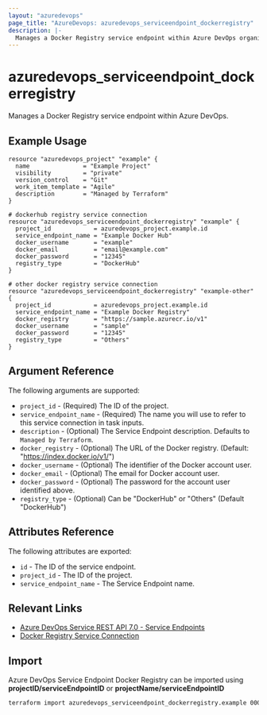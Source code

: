 ```yaml
---
layout: "azuredevops"
page_title: "AzureDevops: azuredevops_serviceendpoint_dockerregistry"
description: |-
  Manages a Docker Registry service endpoint within Azure DevOps organization.
---
```


# azuredevops_serviceendpoint_dockerregistry

Manages a Docker Registry service endpoint within Azure DevOps.

## Example Usage

```hcl
resource "azuredevops_project" "example" {
  name               = "Example Project"
  visibility         = "private"
  version_control    = "Git"
  work_item_template = "Agile"
  description        = "Managed by Terraform"
}

# dockerhub registry service connection
resource "azuredevops_serviceendpoint_dockerregistry" "example" {
  project_id            = azuredevops_project.example.id
  service_endpoint_name = "Example Docker Hub"
  docker_username       = "example"
  docker_email          = "email@example.com"
  docker_password       = "12345"
  registry_type         = "DockerHub"
}

# other docker registry service connection
resource "azuredevops_serviceendpoint_dockerregistry" "example-other" {
  project_id            = azuredevops_project.example.id
  service_endpoint_name = "Example Docker Registry"
  docker_registry       = "https://sample.azurecr.io/v1"
  docker_username       = "sample"
  docker_password       = "12345"
  registry_type         = "Others"
}
```

## Argument Reference

The following arguments are supported:

- `project_id` - (Required) The ID of the project.
- `service_endpoint_name` - (Required) The name you will use to refer to this service connection in task inputs.
- `description` - (Optional) The Service Endpoint description. Defaults to `Managed by Terraform`.
- `docker_registry` - (Optional) The URL of the Docker registry. (Default: "https://index.docker.io/v1/")
- `docker_username` - (Optional) The identifier of the Docker account user.
- `docker_email` - (Optional) The email for Docker account user.
- `docker_password` - (Optional) The password for the account user identified above.
- `registry_type` - (Optional) Can be "DockerHub" or "Others" (Default "DockerHub")

## Attributes Reference

The following attributes are exported:

- `id` - The ID of the service endpoint.
- `project_id` - The ID of the project.
- `service_endpoint_name` - The Service Endpoint name.

## Relevant Links

- [Azure DevOps Service REST API 7.0 - Service Endpoints](https://docs.microsoft.com/en-us/rest/api/azure/devops/serviceendpoint/endpoints?view=azure-devops-rest-7.0)
- [Docker Registry Service Connection](https://docs.microsoft.com/en-us/azure/devops/pipelines/library/service-endpoints?view=azure-devops&tabs=yaml#sep-docreg)

## Import

Azure DevOps Service Endpoint Docker Registry can be imported using **projectID/serviceEndpointID** or **projectName/serviceEndpointID**

```sh
terraform import azuredevops_serviceendpoint_dockerregistry.example 00000000-0000-0000-0000-000000000000/00000000-0000-0000-0000-000000000000
```
